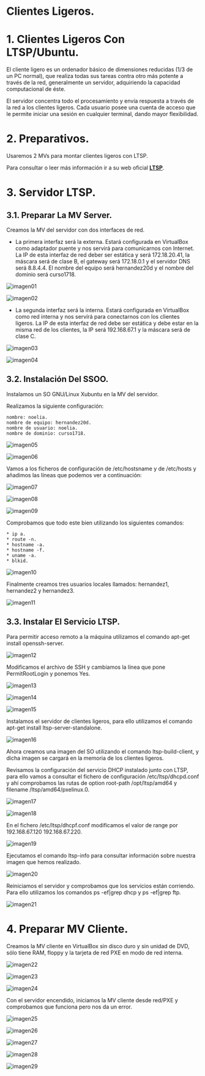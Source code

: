 # **Clientes Ligeros.**

# **1. Clientes Ligeros Con LTSP/Ubuntu.**

El cliente ligero es un ordenador básico de dimensiones reducidas (1/3 de un PC normal), que realiza todas sus tareas contra otro más potente a través de la red, generalmente un servidor, adquiriendo la capacidad computacional de éste.

El servidor concentra todo el procesamiento y envía respuesta a través de la red a los clientes ligeros. Cada usuario posee una cuenta de acceso que le permite iniciar una sesión en cualquier terminal, dando mayor flexibilidad.

# **2. Preparativos.**

Usaremos 2 MVs para montar clientes ligeros con LTSP.

Para consultar o leer más información ir a su web oficial **[LTSP](http://www.ltsp.org/)**.

# **3. Servidor LTSP.**

## **3.1. Preparar La MV Server.**

Creamos la MV del servidor con dos interfaces de red.

* La primera interfaz será la externa. Estará configurada en VirtualBox como adaptador puente y nos servirá para comunicarnos con Internet. La IP de esta interfaz de red deber ser estática y será 172.18.20.41, la máscara será de clase B, el gateway será 172.18.0.1 y el servidor DNS será 8.8.4.4. El nombre del equipo será hernandez20d y el nombre del dominio será curso1718.

![imagen01](./images/a1_clientes_ligeros/01.png)

![imagen02](./images/a1_clientes_ligeros/02.png)

* La segunda interfaz será la interna. Estará configurada en VirtualBox como red interna y nos servírá para conectarnos con los clientes ligeros. La IP de esta interfaz de red debe ser estática y debe estar en la misma red de los clientes, la IP será 192.168.67.1 y la máscara será de clase C.

![imagen03](./images/a1_clientes_ligeros/03.png)

![imagen04](./images/a1_clientes_ligeros/04.png)

## **3.2. Instalación Del SSOO.**

Instalamos un SO GNU/Linux Xubuntu en la MV del servidor.

Realizamos la siguiente configuración:

~~~
nombre: noelia.
nombre de equipo: hernandez20d.
nombre de usuario: noelia.
nombre de dominio: curso1718.
~~~

![imagen05](./images/a1_clientes_ligeros/05.png)

![imagen06](./images/a1_clientes_ligeros/06.png)

Vamos a los ficheros de configuración de /etc/hostsname y de /etc/hosts y añadimos las líneas que podemos ver a continuación:

![imagen07](./images/a1_clientes_ligeros/07.png)

![imagen08](./images/a1_clientes_ligeros/08.png)

![imagen09](./images/a1_clientes_ligeros/09.png)

Comprobamos que todo este bien utilizando los siguientes comandos:

~~~
* ip a.
* route -n.
* hostname -a.
* hostname -f.
* uname -a.
* blkid.
~~~

![imagen10](./images/a1_clientes_ligeros/10.png)

Finalmente creamos tres usuarios locales llamados: hernandez1, hernandez2 y hernandez3.

![imagen11](./images/a1_clientes_ligeros/11.png)

## **3.3. Instalar El Servicio LTSP.**

Para permitir acceso remoto a la máquina utilizamos el comando apt-get install openssh-server.

![imagen12](./images/a1_clientes_ligeros/12.png)

Modificamos el archivo de SSH y cambiamos la línea que pone PermitRootLogin y ponemos Yes.

![imagen13](./images/a1_clientes_ligeros/13.png)

![imagen14](./images/a1_clientes_ligeros/14.png)

![imagen15](./images/a1_clientes_ligeros/15.png)

Instalamos el servidor de clientes ligeros, para ello utilizamos el comando apt-get install ltsp-server-standalone.

![imagen16](./images/a1_clientes_ligeros/16.png)

Ahora creamos una imagen del SO utilizando el comando ltsp-build-client, y dicha imagen se cargará en la memoria de los clientes ligeros.

Revisamos la configuración del servicio DHCP instalado junto con LTSP, para ello vamos a consultar el fichero de configuración /etc/ltsp/dhcpd.conf y ahí comprobamos las rutas de option root-path /opt/ltsp/amd64 y filename /ltsp/amd64/pxelinux.0.

![imagen17](./images/a1_clientes_ligeros/17.png)

![imagen18](./images/a1_clientes_ligeros/18.png)

En el fichero /etc/ltsp/dhcpf.conf modificamos el valor de range por 192.168.67.120 192.168.67.220.

![imagen19](./images/a1_clientes_ligeros/19.png)

Ejecutamos el comando ltsp-info para consultar información sobre nuestra imagen que hemos realizado.

![imagen20](./images/a1_clientes_ligeros/20.png)

Reiniciamos el servidor y comprobamos que los servicios están corriendo. Para ello utilizamos los comandos ps -ef|grep dhcp y ps -ef|grep ftp.

![imagen21](./images/a1_clientes_ligeros/21.png)

# **4. Preparar MV Cliente.**

Creamos la MV cliente en VirtualBox sin disco duro y sin unidad de DVD, sólo tiene RAM, floppy y la tarjeta de red PXE en modo de red interna.

![imagen22](./images/a1_clientes_ligeros/22.png)

![imagen23](./images/a1_clientes_ligeros/23.png)

![imagen24](./images/a1_clientes_ligeros/24.png)

Con el servidor encendido, iniciamos la MV cliente desde red/PXE y comprobamos que funciona pero nos da un error.

![imagen25](./images/a1_clientes_ligeros/25.png)

![imagen26](./images/a1_clientes_ligeros/26.png)

![imagen27](./images/a1_clientes_ligeros/27)

![imagen28](./images/a1_clientes_ligeros/28)

![imagen29](./images/a1_clientes_ligeros/29.png)
